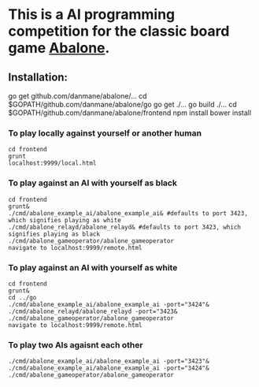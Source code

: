 This is a AI programming competition for the classic board game [Abalone](http://en.wikipedia.org/wiki/Abalone_%28board_game%29). 
====


Installation:
---
go get github.com/danmane/abalone/...
cd $GOPATH/github.com/danmane/abalone/go
go get ./...
go build ./...
cd $GOPATH/github.com/danmane/abalone/frontend
npm install
bower install


### To play locally against yourself or another human
```
cd frontend
grunt
localhost:9999/local.html
```

### To play against an AI with yourself as black
```
cd frontend
grunt&
./cmd/abalone_example_ai/abalone_example_ai& #defaults to port 3423, which signifies playing as white
./cmd/abalone_relayd/abalone_relayd& #defaults to port 3423, which signifies playing as black
./cmd/abalone_gameoperator/abalone_gameoperator
navigate to localhost:9999/remote.html
```

### To play against an AI with yourself as white
```
cd frontend
grunt&
cd ../go 
./cmd/abalone_example_ai/abalone_example_ai -port="3424"&
./cmd/abalone_relayd/abalone_relayd -port="3423&
./cmd/abalone_gameoperator/abalone_gameoperator
navigate to localhost:9999/remote.html
```



### To play two AIs agaisnt each other
```
./cmd/abalone_example_ai/abalone_example_ai -port="3423"&
./cmd/abalone_example_ai/abalone_example_ai -port="3424"&
./cmd/abalone_gameoperator/abalone_gameoperator
```
